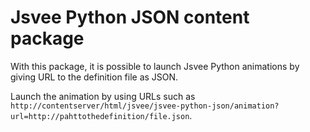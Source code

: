 # Jsvee Python JSON content package

With this package, it is possible to launch
Jsvee Python animations by giving URL
to the definition file as JSON.

Launch the animation by using URLs such as
`http://contentserver/html/jsvee/jsvee-python-json/animation?url=http://pahttothedefinition/file.json`.
